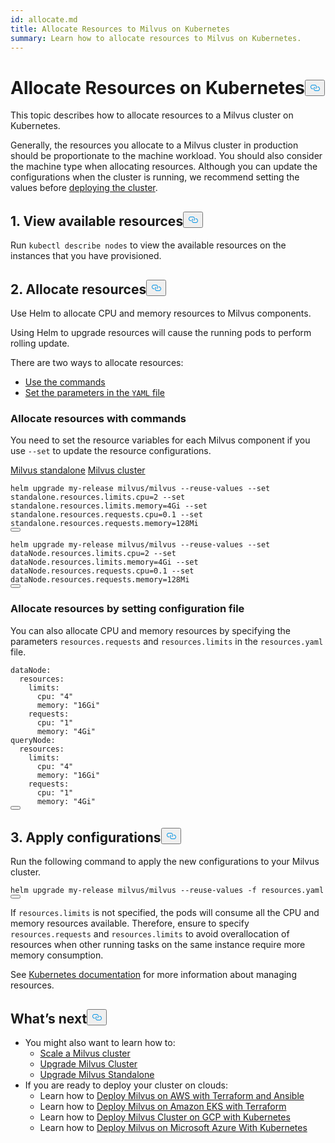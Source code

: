 ```yaml
---
id: allocate.md
title: Allocate Resources to Milvus on Kubernetes
summary: Learn how to allocate resources to Milvus on Kubernetes.
---
```

<h1 id="Allocate-Resources-on-Kubernetes" class="common-anchor-header">Allocate Resources on Kubernetes<button data-href="#Allocate-Resources-on-Kubernetes" class="anchor-icon" translate="no">
      <svg translate="no"
        aria-hidden="true"
        focusable="false"
        height="20"
        version="1.1"
        viewBox="0 0 16 16"
        width="16"
      >
        <path
          fill="#0092E4"
          fill-rule="evenodd"
          d="M4 9h1v1H4c-1.5 0-3-1.69-3-3.5S2.55 3 4 3h4c1.45 0 3 1.69 3 3.5 0 1.41-.91 2.72-2 3.25V8.59c.58-.45 1-1.27 1-2.09C10 5.22 8.98 4 8 4H4c-.98 0-2 1.22-2 2.5S3 9 4 9zm9-3h-1v1h1c1 0 2 1.22 2 2.5S13.98 12 13 12H9c-.98 0-2-1.22-2-2.5 0-.83.42-1.64 1-2.09V6.25c-1.09.53-2 1.84-2 3.25C6 11.31 7.55 13 9 13h4c1.45 0 3-1.69 3-3.5S14.5 6 13 6z"
        ></path>
      </svg>
    </button></h1><p>This topic describes how to allocate resources to a Milvus cluster on Kubernetes.</p>
<p>Generally, the resources you allocate to a Milvus cluster in production should be proportionate to the machine workload. You should also consider the machine type when allocating resources. Although you can update the configurations when the cluster is running, we recommend setting the values before <a href="/docs/v2.3.x/install_cluster-helm.md">deploying the cluster</a>.</p>
<h2 id="1-View-available-resources" class="common-anchor-header">1. View available resources<button data-href="#1-View-available-resources" class="anchor-icon" translate="no">
      <svg translate="no"
        aria-hidden="true"
        focusable="false"
        height="20"
        version="1.1"
        viewBox="0 0 16 16"
        width="16"
      >
        <path
          fill="#0092E4"
          fill-rule="evenodd"
          d="M4 9h1v1H4c-1.5 0-3-1.69-3-3.5S2.55 3 4 3h4c1.45 0 3 1.69 3 3.5 0 1.41-.91 2.72-2 3.25V8.59c.58-.45 1-1.27 1-2.09C10 5.22 8.98 4 8 4H4c-.98 0-2 1.22-2 2.5S3 9 4 9zm9-3h-1v1h1c1 0 2 1.22 2 2.5S13.98 12 13 12H9c-.98 0-2-1.22-2-2.5 0-.83.42-1.64 1-2.09V6.25c-1.09.53-2 1.84-2 3.25C6 11.31 7.55 13 9 13h4c1.45 0 3-1.69 3-3.5S14.5 6 13 6z"
        ></path>
      </svg>
    </button></h2><p>Run <code translate="no">kubectl describe nodes</code> to view the available resources on the instances that you have provisioned.</p>
<h2 id="2-Allocate-resources" class="common-anchor-header">2. Allocate resources<button data-href="#2-Allocate-resources" class="anchor-icon" translate="no">
      <svg translate="no"
        aria-hidden="true"
        focusable="false"
        height="20"
        version="1.1"
        viewBox="0 0 16 16"
        width="16"
      >
        <path
          fill="#0092E4"
          fill-rule="evenodd"
          d="M4 9h1v1H4c-1.5 0-3-1.69-3-3.5S2.55 3 4 3h4c1.45 0 3 1.69 3 3.5 0 1.41-.91 2.72-2 3.25V8.59c.58-.45 1-1.27 1-2.09C10 5.22 8.98 4 8 4H4c-.98 0-2 1.22-2 2.5S3 9 4 9zm9-3h-1v1h1c1 0 2 1.22 2 2.5S13.98 12 13 12H9c-.98 0-2-1.22-2-2.5 0-.83.42-1.64 1-2.09V6.25c-1.09.53-2 1.84-2 3.25C6 11.31 7.55 13 9 13h4c1.45 0 3-1.69 3-3.5S14.5 6 13 6z"
        ></path>
      </svg>
    </button></h2><p>Use Helm to allocate CPU and memory resources to Milvus components.</p>
<div class="alert note">
Using Helm to upgrade resources will cause the running pods to perform rolling update.
</div>
<p>There are two ways to allocate resources:</p>
<ul>
<li><a href="/docs/v2.3.x/allocate.md#Allocate-resources-with-commands">Use the commands</a></li>
<li><a href="/docs/v2.3.x/allocate.md#Allocate-resources-by-setting-configuration-file">Set the parameters in the <code translate="no">YAML</code> file</a></li>
</ul>
<h3 id="Allocate-resources-with-commands" class="common-anchor-header">Allocate resources with commands</h3><p>You need to set the resource variables for each Milvus component if you use <code translate="no">--set</code> to update the resource configurations.</p>
<div class="filter">
<a href="#standalone">Milvus standalone</a> <a href="#cluster">Milvus cluster</a>
</div>
<div class="table-wrapper filter-standalone" markdown="block">
<pre><code translate="no" class="language-Shell">helm upgrade my-release milvus/milvus --reuse-values --<span class="hljs-built_in">set</span> standalone.resources.limits.cpu=2 --<span class="hljs-built_in">set</span> standalone.resources.limits.memory=4Gi --<span class="hljs-built_in">set</span> standalone.resources.requests.cpu=0.1 --<span class="hljs-built_in">set</span> standalone.resources.requests.memory=128Mi
<button class="copy-code-btn"></button></code></pre>
</div>
<div class="table-wrapper filter-cluster" markdown="block">
<pre><code translate="no" class="language-Shell">helm upgrade my-release milvus/milvus --reuse-values --<span class="hljs-built_in">set</span> dataNode.resources.limits.cpu=2 --<span class="hljs-built_in">set</span> dataNode.resources.limits.memory=4Gi --<span class="hljs-built_in">set</span> dataNode.resources.requests.cpu=0.1 --<span class="hljs-built_in">set</span> dataNode.resources.requests.memory=128Mi
<button class="copy-code-btn"></button></code></pre>
</div>
<h3 id="Allocate-resources-by-setting-configuration-file" class="common-anchor-header">Allocate resources by setting configuration file</h3><p>You can also allocate CPU and memory resources by specifying the parameters <code translate="no">resources.requests</code> and <code translate="no">resources.limits</code> in the <code translate="no">resources.yaml</code> file.</p>
<pre><code translate="no" class="language-Yaml"><span class="hljs-attr">dataNode</span>:
  <span class="hljs-attr">resources</span>:
    <span class="hljs-attr">limits</span>:
      <span class="hljs-attr">cpu</span>: <span class="hljs-string">&quot;4&quot;</span>
      <span class="hljs-attr">memory</span>: <span class="hljs-string">&quot;16Gi&quot;</span>
    <span class="hljs-attr">requests</span>:
      <span class="hljs-attr">cpu</span>: <span class="hljs-string">&quot;1&quot;</span>
      <span class="hljs-attr">memory</span>: <span class="hljs-string">&quot;4Gi&quot;</span>
<span class="hljs-attr">queryNode</span>:
  <span class="hljs-attr">resources</span>:
    <span class="hljs-attr">limits</span>:
      <span class="hljs-attr">cpu</span>: <span class="hljs-string">&quot;4&quot;</span>
      <span class="hljs-attr">memory</span>: <span class="hljs-string">&quot;16Gi&quot;</span>
    <span class="hljs-attr">requests</span>:
      <span class="hljs-attr">cpu</span>: <span class="hljs-string">&quot;1&quot;</span>
      <span class="hljs-attr">memory</span>: <span class="hljs-string">&quot;4Gi&quot;</span>
<button class="copy-code-btn"></button></code></pre>
<h2 id="3-Apply-configurations" class="common-anchor-header">3. Apply configurations<button data-href="#3-Apply-configurations" class="anchor-icon" translate="no">
      <svg translate="no"
        aria-hidden="true"
        focusable="false"
        height="20"
        version="1.1"
        viewBox="0 0 16 16"
        width="16"
      >
        <path
          fill="#0092E4"
          fill-rule="evenodd"
          d="M4 9h1v1H4c-1.5 0-3-1.69-3-3.5S2.55 3 4 3h4c1.45 0 3 1.69 3 3.5 0 1.41-.91 2.72-2 3.25V8.59c.58-.45 1-1.27 1-2.09C10 5.22 8.98 4 8 4H4c-.98 0-2 1.22-2 2.5S3 9 4 9zm9-3h-1v1h1c1 0 2 1.22 2 2.5S13.98 12 13 12H9c-.98 0-2-1.22-2-2.5 0-.83.42-1.64 1-2.09V6.25c-1.09.53-2 1.84-2 3.25C6 11.31 7.55 13 9 13h4c1.45 0 3-1.69 3-3.5S14.5 6 13 6z"
        ></path>
      </svg>
    </button></h2><p>Run the following command to apply the new configurations to your Milvus cluster.</p>
<pre><code translate="no" class="language-Shell">helm upgrade my-release milvus/milvus --reuse-values -f resources.yaml
<button class="copy-code-btn"></button></code></pre>
<div class="alert note">
If <code translate="no">resources.limits</code> is not specified, the pods will consume all the CPU and memory resources available. Therefore, ensure to specify <code translate="no">resources.requests</code> and <code translate="no">resources.limits</code> to avoid overallocation of resources when other running tasks on the same instance require more memory consumption.
</div>
<p>See <a href="https://kubernetes.io/docs/concepts/configuration/manage-compute-resources-container/">Kubernetes documentation</a> for more information about managing resources.</p>
<h2 id="Whats-next" class="common-anchor-header">What’s next<button data-href="#Whats-next" class="anchor-icon" translate="no">
      <svg translate="no"
        aria-hidden="true"
        focusable="false"
        height="20"
        version="1.1"
        viewBox="0 0 16 16"
        width="16"
      >
        <path
          fill="#0092E4"
          fill-rule="evenodd"
          d="M4 9h1v1H4c-1.5 0-3-1.69-3-3.5S2.55 3 4 3h4c1.45 0 3 1.69 3 3.5 0 1.41-.91 2.72-2 3.25V8.59c.58-.45 1-1.27 1-2.09C10 5.22 8.98 4 8 4H4c-.98 0-2 1.22-2 2.5S3 9 4 9zm9-3h-1v1h1c1 0 2 1.22 2 2.5S13.98 12 13 12H9c-.98 0-2-1.22-2-2.5 0-.83.42-1.64 1-2.09V6.25c-1.09.53-2 1.84-2 3.25C6 11.31 7.55 13 9 13h4c1.45 0 3-1.69 3-3.5S14.5 6 13 6z"
        ></path>
      </svg>
    </button></h2><ul>
<li>You might also want to learn how to:
<ul>
<li><a href="/docs/v2.3.x/scaleout.md">Scale a Milvus cluster</a></li>
<li><a href="/docs/v2.3.x/upgrade_milvus_cluster-operator.md">Upgrade Milvus Cluster</a></li>
<li><a href="/docs/v2.3.x/upgrade_milvus_standalone-operator.md">Upgrade Milvus Standalone</a></li>
</ul></li>
<li>If you are ready to deploy your cluster on clouds:
<ul>
<li>Learn how to <a href="/docs/v2.3.x/aws.md">Deploy Milvus on AWS with Terraform and Ansible</a></li>
<li>Learn how to <a href="/docs/v2.3.x/eks.md">Deploy Milvus on Amazon EKS with Terraform</a></li>
<li>Learn how to <a href="/docs/v2.3.x/gcp.md">Deploy Milvus Cluster on GCP with Kubernetes</a></li>
<li>Learn how to <a href="/docs/v2.3.x/azure.md">Deploy Milvus on Microsoft Azure With Kubernetes</a></li>
</ul></li>
</ul>
